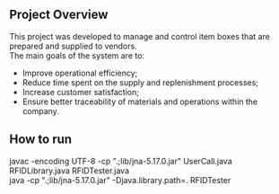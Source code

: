## Project Overview

This project was developed to manage and control item boxes that are prepared and supplied to vendors.  
The main goals of the system are to:

- Improve operational efficiency;  
- Reduce time spent on the supply and replenishment processes;  
- Increase customer satisfaction;  
- Ensure better traceability of materials and operations within the company.

## How to run 

javac -encoding UTF-8 -cp ".;lib/jna-5.17.0.jar" UserCall.java RFIDLibrary.java RFIDTester.java     
java -cp ".;lib/jna-5.17.0.jar" -Djava.library.path=. RFIDTester     